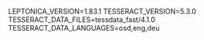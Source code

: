 LEPTONICA_VERSION=1.83.1
TESSERACT_VERSION=5.3.0
TESSERACT_DATA_FILES=tessdata_fast/4.1.0
TESSERACT_DATA_LANGUAGES=osd,eng,deu
